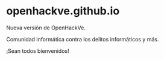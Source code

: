 # openhackve.github.io

Nueva versión de OpenHackVe.

Comunidad informática contra los delitos informáticos y más.

¡Sean todos bienvenidos!
